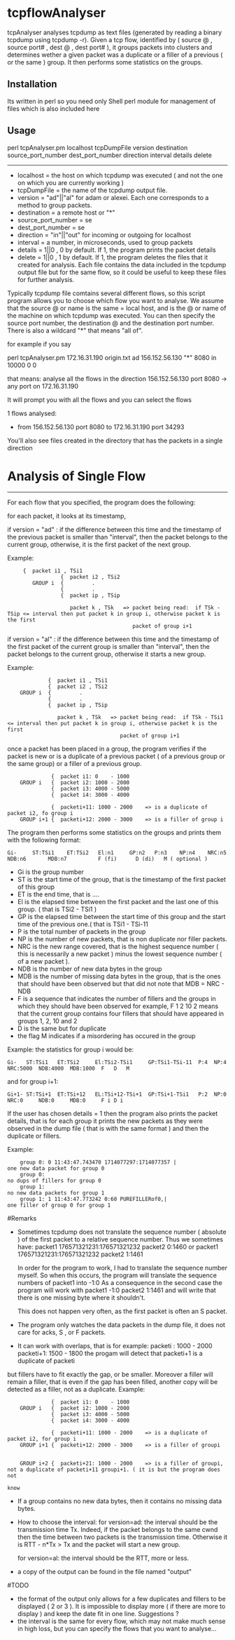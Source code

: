 # tcpflowAnalyser

tcpAnalyser analyses tcpdump as text files (generated by reading a binary tcpdump using tcpdump -r). Given a tcp flow, identified by ( source @ , source port# , dest @ , dest port# ), it groups packets into  clusters and determines wether a given packet was a duplicate or a filler of a previous ( or the same ) group. It then performs some statistics on the groups.

## Installation

Its written in perl so you need only Shell perl module for management of files which is also included here

## Usage

perl tcpAnalyser.pm localhost tcpDumpFile version destination source_port_number dest_port_number direction interval details delete 

------
* localhost = the host on which tcpdump was executed ( and not the one on which you are currently working )
* tcpDumpFile = the name of the tcpdump output file.
* version = "ad"||"al" for adam or alexei. Each one corresponds to a method to group packets. 
* destination = a remote host or "*"
* source_port_number = se
* dest_port_number = se
* direction = "in"||"out" for incoming or outgoing for localhost
* interval = a number, in microseconds, used to group packets 
* details = 1||0 , 0 by default. If 1, the program prints the packet details
* delete = 1||0 , 1 by default. If 1, the program deletes the files that it created for analysis. Each file contains the data included in the tcpdump output file but for the same flow, so it could be useful to keep these files for further analysis.


Typically tcpdump file comtains several different flows, so this script  program allows you to choose which flow you want to analyse. We assume that the source @ or name is the same = local host, and is the @ or name of the machine on which tcpdump was executed. You can then specify  the source port number, the destination @ and the destination port number. There is also a wildcard "*" that means "all of".

for example if you say

perl tcpAnalyser.pm 172.16.31.190 origin.txt ad 156.152.56.130 "*" 8080 in 10000 0 0

that means: analyse all the flows in the direction 156.152.56.130 port 8080  -> any port on 172.16.31.190

It will prompt you with all the flows and you can select the flows

1 flows analysed:
- from 156.152.56.130 port 8080 to 172.16.31.190 port 34293 

You'll also see files created in the directory that has the packets in a single direction



# Analysis of Single Flow

--------------------
For each flow that you specified, the program does the following:

 for each packet, it looks at its timestamp,

  if version = "ad" :   if the difference between this time and the timestamp of the previous packet is smaller than "interval", then the packet belongs to the current group, otherwise, it is the first packet of the next group.

Example:

         {  packet i1 , TSi1
			         {  packet i2 , TSi2
			GROUP i  {         .
			         {         .
			         {  packet ip , TSip

			            packet k , TSk   => packet being read:  if TSk - TSip <= interval then put packet k in group i, otherwise packet k is the first
			                                packet of group i+1 


  if version = "al" :   if the difference between this time and the timestamp of the first packet of the current group is smaller than "interval", then the packet belongs to the current group, otherwise it starts a new group. 

Example:
			
		         {  packet i1 , TSi1
		         {  packet i2 , TSi2
		GROUP i  {         .
		         {         .
		         {  packet ip , TSip

		            packet k , TSk   => packet being read:  if TSk - TSi1 <= interval then put packet k in group i, otherwise packet k is the first 
		                                packet of group i+1

  once a packet has been placed in a group, the program verifies if the packet is new or is a duplicate of a previous packet ( of a previous group or the same group) or a filler of a previous group. 

		
		          {  packet i1: 0    - 1000
		GROUP i   {  packet i2: 1000 - 2000
		          {  packet i3: 4000 - 5000
		          {  packet i4: 3000 - 4000

		          {  packeti+11: 1000 - 2000    => is a duplicate of packet i2, fo group i 
		GROUP i+1 {  packeti+12: 2000 - 3000    => is a filler of group i


The program then performs some statistics on the groups and prints them with the following format:

	Gi-     ST:TSi1    ET:TSi2   El:n1     GP:n2   P:n3    NP:n4    NRC:n5       NDB:n6       MDB:n7          F (fi)      D (di)   M ( optional ) 

* Gi is the group number
* ST is the start time of the group, that is the timestamp of the first packet of this group
* ET is the end time, that is ....
* El is the elapsed time between the first packet and the last one of this group. ( that is TSi2 - TSi1 ) 
* GP is the elapsed time between the start time of this group and the start time of the previous one.( that is TSi1 - TSi-11
* P is the total number of packets in the group
* NP is the number of new packets, that is non duplicate nor filler packets. 
* NRC is the new range covered, that is the highest sequence number ( this is necessarily a new packet ) minus the lowest sequence number (
  of a new packet ).
* NDB is the number of new data bytes in the group 
* MDB is the number of missing data bytes in the group, that is the ones that should have been observed but that did not
  note that MDB = NRC - NDB
* F is a sequence that indicates the number of fillers and the groups in which they should have been observed 
    for example, F 1 2 10 2 means that the current group contains four fillers that should have appeared in groups 1, 2, 10 and 2
* D is the same but for duplicate
* the flag M indicates if a misordering has occured in the group 

Example: the statistics for group i would be:

	Gi-   ST:TSi1   ET:TSi2     El:TSi2-TSi1     GP:TSi1-TSi-11  P:4  NP:4  NRC:5000  NDB:4000  MDB:1000  F   D   M

and for group i+1:

	Gi+1- ST:TSi+1  ET:TSi+12   EL:TSi+12-TSi+1  GP:TSi+1-TSi1   P:2  NP:0  NRC:0     NDB:0     MDB:0     F i D i 

If the user has chosen details = 1 then the program also prints the packet details, that is for each group it prints the new packets as they
were observed in the dump file ( that is with the same format ) and then the duplicate or fillers. 

Example:

		group 0: 0 11:43:47.743470 1714077297:1714077357 |                     one new data packet for group 0
		group 0:                                                               no dups of fillers for group 0 
		group 1:                                                               no new data packets for group 1
		group 1: 1 11:43:47.773242 0:60 PUREFILLERof0,|                        one filler of group 0 for group 1

#Remarks

* Sometimes tcpdump does not translate the sequence number ( absolute ) of the first packet to a relative sequence number.
  Thus we sometimes have:
        packet1 176571321231:176571321232 
        packet2 0:1460
  or
        packet1 176571321231:176571321232
        packet2 1:1461

  In order for the program to work, I had to translate the sequence number myself. So when this occurs, the program will translate 
        the sequence numbers of packet1 into -1:0
  As a consequence in the second case the program will work with
        packet1 -1:0
        packet2  1:1461
                        and will write that there is one missing byte where it shouldn't. 

  This does not happen very often, as the first packet is often an S packet.

* The program only watches the data packets in the dump file, it does not care for acks, S , or F packets.
* It can work with overlaps, that is for example: 
     packeti  :  1000 - 2000
     packeti+1:  1500 - 1800         the progam will detect that packeti+1 is a duplicate of packeti

but fillers have to fit exactly the gap, or be smaller. Moreover a filler will remain a filler, that is even if the gap has been filled,  another copy will be detected as a filler, not as a duplicate.
 Example:
		
		          {  packet i1: 0    - 1000
		GROUP i   {  packet i2: 1000 - 2000
		          {  packet i3: 4000 - 5000
		          {  packet i4: 3000 - 4000 

		          {  packeti+11: 1000 - 2000    => is a duplicate of packet i2, for group i
		GROUP i+1 {  packeti+12: 2000 - 3000    => is a filler of groupi


		GROUP i+2 {  packeti+21: 1000 - 2000    => is a filler of groupi, not a duplicate of packeti+11 groupi+1. ( it is but the program does not 
		                                                                                                                know
* If a group contains no new data bytes, then it contains no missing data bytes.

* How to choose the interval: 
  for version=ad:       the interval should be the transmission time Tx. Indeed, if the packet belongs to the same cwnd then the time between
                        two packets is the transmission time. Otherwise it is   RTT - n*Tx > Tx and the packet will start a new group. 

  for version=al:       the interval should be the RTT, more or less.

* a copy of the output can be found in the file named "output"

#TODO

 - the format of the output only allows for a few duplicates and fillers to be displayed ( 2 or 3 ). It is impossible to display more 
  ( if there are more to display ) and keep the date fit in one line. Suggestions ?
 - the interval is the same for every flow, which may not make much sense in high loss, but you can specify the flows that you want to analyse... 
